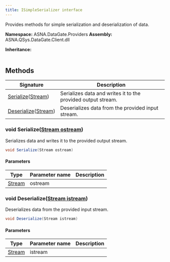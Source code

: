```yaml
---
title: ISimpleSerializer interface
---
```


Provides methods for simple serialization and deserialization of data.

**Namespace:** ASNA.DataGate.Providers
**Assembly:** ASNA.QSys.DataGate.Client.dll

**Inheritance:** 
<br>
<br>

## Methods

| Signature | Description |
| --- | --- |
| [Serialize](#serialize-stream-)([Stream](https://learn.microsoft.com/en-us/dotnet/api/system.io.stream?view=net-8.0)) | Serializes data and writes it to the provided output stream.
| [Deserialize](#deserialize-stream-)([Stream](https://learn.microsoft.com/en-us/dotnet/api/system.io.stream?view=net-8.0)) | Deserializes data from the provided input stream.

### void Serialize([Stream ostream](https://learn.microsoft.com/en-us/dotnet/api/system.io.stream?view=net-8.0))

Serializes data and writes it to the provided output stream.

```cs
void Serialize(Stream ostream)
```

#### Parameters

| Type | Parameter name | Description
| --- | --- | ---
| [Stream](https://learn.microsoft.com/en-us/dotnet/api/system.io.stream?view=net-8.0) | ostream | 

### void Deserialize([Stream istream](https://learn.microsoft.com/en-us/dotnet/api/system.io.stream?view=net-8.0))

Deserializes data from the provided input stream.

```cs
void Deserialize(Stream istream)
```

#### Parameters

| Type | Parameter name | Description
| --- | --- | ---
| [Stream](https://learn.microsoft.com/en-us/dotnet/api/system.io.stream?view=net-8.0) | istream | 
